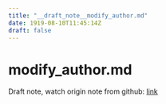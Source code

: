 ```yaml
---
title: "__draft_note__modify_author.md"
date: 1919-08-10T11:45:14Z
draft: false
---
```


# modify_author.md

Draft note, watch origin note from github: [link](https:/github.com/tinghaolai/just-random-note/blob/master/git/modify_author.md)